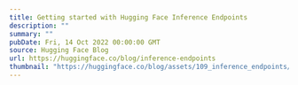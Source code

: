 ```yaml
---
title: Getting started with Hugging Face Inference Endpoints
description: ""
summary: ""
pubDate: Fri, 14 Oct 2022 00:00:00 GMT
source: Hugging Face Blog
url: https://huggingface.co/blog/inference-endpoints
thumbnail: "https://huggingface.co/blog/assets/109_inference_endpoints/endpoints05.png"
---
```


